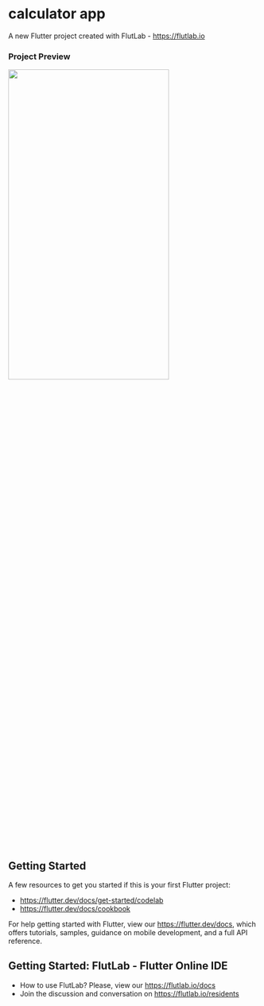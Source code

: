 # calculator app

A new Flutter project created with FlutLab - https://flutlab.io

### Project Preview 

<img src="https://github.com/gityash56/Calculator-App/assets/90525149/1b32d3b1-2c02-4fe8-8f05-8c6b29fbedb8" width="80%" height="40%">

## Getting Started

A few resources to get you started if this is your first Flutter project:

- https://flutter.dev/docs/get-started/codelab
- https://flutter.dev/docs/cookbook

For help getting started with Flutter, view our
https://flutter.dev/docs, which offers tutorials,
samples, guidance on mobile development, and a full API reference.

## Getting Started: FlutLab - Flutter Online IDE

- How to use FlutLab? Please, view our https://flutlab.io/docs
- Join the discussion and conversation on https://flutlab.io/residents
